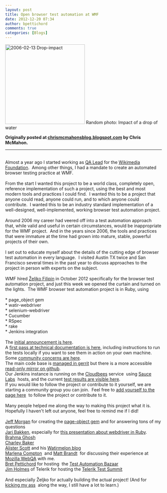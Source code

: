 ```yaml
---
layout: post
title: Open browser test automation at WMF
date: 2012-12-20 07:34
author: bpettichord
comments: true
categories: [Blogs]
---
```

<a title="By Roger McLassus (Picture taken and uploaded by Roger McLassus.) [GFDL (http://www.gnu.org/copyleft/fdl.html) or CC-BY-SA-3.0 (http://creativecommons.org/licenses/by-sa/3.0/)], via Wikimedia Commons" href="http://commons.wikimedia.org/wiki/File%3A2006-02-13_Drop-impact.jpg"><img width="256" alt="2006-02-13 Drop-impact" src="//upload.wikimedia.org/wikipedia/commons/thumb/f/f8/2006-02-13_Drop-impact.jpg/256px-2006-02-13_Drop-impact.jpg" /></a> Random photo: Impact of a drop of water

<strong>Originally posted at <a href="http://chrismcmahonsblog.blogspot.com/2012/12/open-browser-test-automation-at-wmf.html">chrismcmahonsblog.blogspot.com</a> by Chris McMahon.</strong>

<hr />

<div>
<br>
Almost a year ago I started working as <a href="https://www.mediawiki.org/wiki/User:Cmcmahon" target="_blank">QA Lead</a> for the <a href="https://wikimediafoundation.org/wiki/Home" target="_blank">Wikimedia Foundation</a>.&nbsp; Among other things, I had a mandate to create an automated browser testing practice at WMF.<br>
<br>
From the start I wanted this project to be a world class, completely open, reference implementation of such a project, using the best and most modern tools and practices I could find.&nbsp; I wanted this to be a project that anyone could read, anyone could run, and to which anyone could contribute.&nbsp; I wanted this to be an industry standard implementation of a well-designed, well-implemented, working browser test automation project.<br>
<br>
Around 2006 my career had veered off into a test automation approach that, while valid and useful in certain circumstances, would be inappropriate for the WMF project.&nbsp; And in the years since 2006, the tools and practices that were immature at the time had grown into mature, stable, powerful projects of their own.&nbsp; <br>
<br>
I set out to educate myself about the details of the cutting edge of browser test automation in every language.&nbsp; I visited Austin TX twice and San Francisco several times in the past year to discuss approaches to the project in person with experts on the subject.&nbsp; <br>
<br>
WMF hired <a href="https://twitter.com/zeljkofilipin/" target="_blank">Željko Filipin</a> in October 2012 specifically for the browser test automation project, and just this week we opened the curtain and turned on the lights.&nbsp; The WMF browser test automation project is in Ruby, using<br>
<br>
* page_object gem<br>
* watir-webdriver<br>
* selenium-webdriver<br>
* Cucumber<br>
* RSpec<br>
* rake<br>
* Jenkins integration<br>
<br>
The <a href="http://www.gossamer-threads.com/lists/wiki/wikitech/319419" target="_blank">initial announcement is here</a>. <br>
A <a href="https://www.mediawiki.org/wiki/QA/running_and_writing_browser_tests" target="_blank">first pass at technical documentation is here</a>, including instructions to run the tests locally if you want to see them in action on your own machine. <br>
Some <a href="https://www.mediawiki.org/wiki/Browser_testing/community_automated_browser_testing" target="_blank">community concerns are here</a>. <br>
The main code base is <a href="https://gerrit.wikimedia.org/r/#/q/status:merged+project:qa/browsertests,n,z" target="_blank">managed in gerrit</a> but there is a more accessible <a href="https://github.com/wikimedia/qa-browsertests" target="_blank">read-only mirror on github</a>. <br>
Our Jenkins instance is running on the <a href="http://www.cloudbees.com/" target="_blank">Cloudbees</a> service&nbsp; using <a href="https://saucelabs.com/" target="_blank">Sauce Labs</a>&nbsp; hosts, and the current <a href="https://wmf.ci.cloudbees.com/" target="_blank">test results are visible here</a>. <br>
If you would like to follow the project or contribute to it yourself, we are starting a community group you can join.&nbsp; Feel free to <a href="https://www.mediawiki.org/wiki/Groups/Proposals/Browser_testing" target="_blank">add yourself to the page here</a>&nbsp; to follow the project or contribute to it. <br>
<br>
Many people helped me along the way to making this project what it is.&nbsp; Hopefully I haven't left out anyone, feel free to remind me if I did! <br>
<br>
<a href="https://twitter.com/@chzy" target="_blank">Jeff Morgan</a> for creating the <a href="https://github.com/cheezy/page-object" target="_blank">page-object gem</a> and for answering tons of my questions<br>
<a href="https://twitter.com/jarib" target="_blank">Jari Bakken</a>, especially for <a href="https://speakerdeck.com/jarib/automating-130-browser-platform-and-language-combinations-without-going-insane" target="_blank">this presentation about webdriver in Ruby</a>. <br>
<a href="https://twitter.com/bramhaghosh" target="_blank">Brahma Ghosh</a><br>
<a href="https://twitter.com/charley_baker" target="_blank">Charley Baker</a><br>
<a href="https://twitter.com/alisterscott" target="_blank">Alister Scott</a> and his <a href="http://watirmelon.com/" target="_blank">Watirmelon blog</a><br>
<a href="https://twitter.com/marlenac" target="_blank">Marlena Compton</a>&nbsp; and <a href="https://twitter.com/m8ttyb" target="_blank">Matt Brandt</a>&nbsp; for discussing their experience at <a href="https://quality.mozilla.org/" target="_blank">Mozilla WebQA</a> with me. <br>
<a href="https://twitter.com/bpettichord" target="_blank">Bret Pettichord</a> for hosting&nbsp; the <a href="http://watir.com/test-automation-bazaar/" target="_blank">Test Automation Bazaar</a> <br>
<a href="https://twitter.com/aJimHolmes" target="_blank">Jim Holmes</a> of Telerik for hosting the <a href="http://www.telerik.com/automated-testing-tools/blog/12-05-07/telerik-testing-summit-wrapup.aspx" target="_blank">Telerik Test Summit </a><br>
<br>
And especially Željko for actually building the actual project! (And for <a href="http://kickurass.org/" target="_blank">kicking my ass</a>&nbsp; along the way, I still have a lot to learn.)
<div style="clear:both;"></div>
</div>
